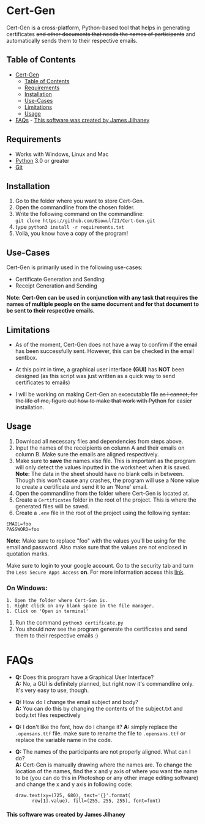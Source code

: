 # Cert-Gen

Cert-Gen is a cross-platform, Python-based tool that helps in generating certificates ~~and other documents that needs the names of participants~~ and automatically sends them to their respective emails.

## Table of Contents

- [Cert-Gen](#cert-gen)
  - [Table of Contents](#table-of-contents)
  - [Requirements](#requirements)
  - [Installation](#installation)
  - [Use-Cases](#use-cases)
  - [Limitations](#limitations)
  - [Usage](#usage)
- [FAQs](#faqs) - [This software was created by James Jilhaney](#this-software-was-created-by-james-jilhaney)

## Requirements

- Works with Windows, Linux and Mac
- [Python](https://www.python.org/downloads/) 3.0 or greater
- [Git](https://git-scm.com/downloads)

## Installation

1. Go to the folder where you want to store Cert-Gen.
1. Open the commandline from the chosen folder.
1. Write the following command on the commandline:<br/> `git clone https://github.com/Biowulf21/Cert-Gen.git`
1. type `python3 install -r requirements.txt`
1. Voilà, you know have a copy of the program!

## Use-Cases

Cert-Gen is primarily used in the following use-cases:

- Certificate Generation and Sending
- Receipt Generation and Sending

**Note: Cert-Gen can be used in conjunction with any task that requires the names of multiple people on the same document and for that document to be sent to their respective emails.**

## Limitations

- As of the moment, Cert-Gen does not have a way to confirm if the email has been successfully sent. However, this can be checked in the email sentbox.
- At this point in time, a graphical user interface **(GUI)** has **NOT** been designed (as this script was just written as a quick way to send certificates to emails)

- I will be working on making Cert-Gen an excecutable file ~~as I cannot, for the life of me, figure out how to make that work with Python~~ for easier installation.

## Usage

1. Download all necessary files and dependencies from steps above.
1. Input the names of the receipients on column A and their emails on column B. Make sure the emails are aligned respectively.
1. Make sure to **save** the names.xlsx file. This is important as the program will only detect the values inputted in the worksheet when it is saved.
   **Note:** The data in the sheet should have no blank cells in between. Though this won't cause any crashes, the program will use a None value to create a certificate and send it to an 'None' email.
1. Open the commandline from the folder where Cert-Gen is located at.
1. Create a `Certificates` folder in the root of the project. This is where the generated files will be saved.
1. Create a `.env` file in the root of the project using the following syntax:

```
EMAIL=foo
PASSWORD=foo
```

**Note:** Make sure to replace "foo" with the values you'll be using for the email and password. Also make sure that the values are not enclosed in quotation marks.

Make sure to login to your google account. Go to the security tab and turn the `Less Secure Apps Access` **on**. For more information access this [link](https://support.google.com/accounts/answer/6010255?hl=en).

### On Windows:

    1. Open the folder where Cert-Gen is.
    1. Right click on any blank space in the file manager.
    1. Click on 'Open in terminal'

1. Run the command `python3 certificate.py`
1. You should now see the program generate the certificates and send them to their respective emails :)

# FAQs

- **Q:** Does this program have a Graphical User Interface? <br/>
  **A:** No, a GUI is definitely planned, but right now it's commandline only. It's very easy to use, though.

- **Q:** How do I change the email subject and body?  
  **A:** You can do this by changing the contents of the subject.txt and body.txt files respectively
- **Q:** I don't like the font, how do I change it?
  **A:** simply replace the `.opensans.ttf` file. make sure to rename the file to `.opensans.ttf` or replace the variable name in the code.

- **Q:** The names of the participants are not properly aligned. What can I do?  
  **A:** Cert-Gen is manually drawing where the names are. To change the location of the names, find the x and y axis of where you want the name to be (you can do this in Photoshop or any other image editing software) and change the x and y axis in following code:

  ```
  draw.text(xy=(725, 680), text='{}'.format(
        row[1].value), fill=(255, 255, 255), font=font)
  ```

#### This software was created by James Jilhaney
